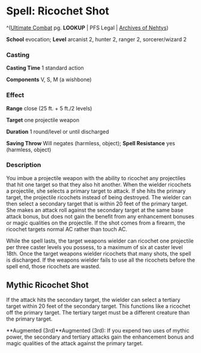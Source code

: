 # Spell: Ricochet Shot

^([Ultimate Combat][ss-ricochet-shot] pg. **LOOKUP** | PFS Legal | [Archives of Nehtys][sn-ricochet-shot])

**School** evocation; **Level** arcanist 2, hunter 2, ranger 2, sorcerer/wizard 2

### Casting

**Casting Time** 1 standard action  

**Components** V, S, M (a wishbone)

### Effect

**Range** close (25 ft. + 5 ft./2 levels)  

**Target** one projectile weapon  

**Duration** 1 round/level or until discharged  

**Saving Throw** Will negates (harmless, object); **Spell Resistance** yes (harmless, object)

### Description

You imbue a projectile weapon with the ability to ricochet any projectiles that hit one target so that they also hit another. When the wielder ricochets a projectile, she selects a primary target to attack. If she hits the primary target, the projectile ricochets instead of being destroyed. The wielder can then select a secondary target that is within 20 feet of the primary target. She makes an attack roll against the secondary target at the same base attack bonus, but does not gain the benefit from any enhancement bonuses or magic qualities on the projectile. If the shot comes from a firearm, the ricochet targets normal AC rather than touch AC.   

While the spell lasts, the target weapons wielder can ricochet one projectile per three caster levels you possess, to a maximum of six at caster level 18th. Once the target weapons wielder ricochets that many shots, the spell is discharged. If the weapons wielder fails to use all the ricochets before the spell end, those ricochets are wasted.

## Mythic Ricochet Shot

If the attack hits the secondary target, the wielder can select a tertiary target within 20 feet of the secondary target. This functions like a ricochet off the primary target. The tertiary target must be a different creature than the primary target.  

**Augmented (3rd)**Augmented (3rd): If you expend two uses of mythic power, the secondary and tertiary attacks gain the enhancement bonus and magic qualities of the attack against the primary target.

[ss-ricochet-shot]: http://paizo.com/pathfinderRPG/v57
[sn-ricochet-shot]: http://www.archivesofnethys.com/SpellDisplay.aspx?ItemName=Ricochet%20Shot